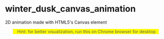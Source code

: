# winter_dusk_canvas_animation
2D animation made with HTML5's Canvas element

<blockquote style="background-color: yellow;"> Hint: for better visualization, run this on Chrome browser for desktop</blockquote>
